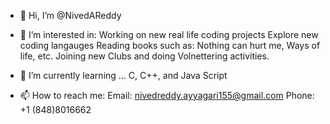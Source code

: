 - 👋 Hi, I’m @NivedAReddy

- 👀 I’m interested in:
  Working on new real life coding projects
  Explore new coding langauges
  Reading books such as: Nothing can hurt me, Ways of life, etc.
  Joining new Clubs and doing Volnettering activities.


- 🌱 I’m currently learning ...
  C, C++, and Java Script
  

- 📫 How to reach me:
  Email: nivedreddy.ayyagari155@gmail.com
  Phone: +1 (848)8016662


<!---
NivedAReddy/NivedAReddy is a ✨ special ✨ repository because its `README.md` (this file) appears on your GitHub profile.
You can click the Preview link to take a look at your changes.
--->
